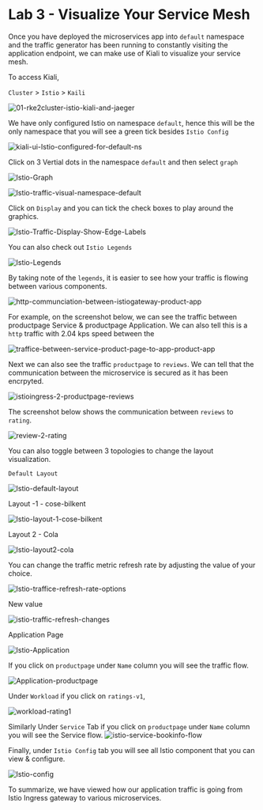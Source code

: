 # Lab 3 - Visualize Your Service Mesh

Once you have deployed the microservices app into `default` namespace and the traffic generator has been running to constantly visiting the application endpoint, we can make use of Kiali to visualize your service mesh. 

To access Kiali, 

`Cluster` > `Istio` > `Kaili`

![01-rke2cluster-istio-kiali-and-jaeger](../images/01-rke2cluster-istio-kiali-and-jaeger.png)

We have only configured Istio on namespace `default`, hence this will be the only namespace that you will see a green tick besides `Istio Config`

![kiali-ui-Istio-configured-for-default-ns](../images/kiali-ui-Istio-configured-for-default-ns.png)

Click on 3 Vertial dots in the namespace `default` and then select `graph`

![Istio-Graph](../images/Istio-Graph.png)



![Istio-traffic-visual-namespace-default](../images/Istio-traffic-visual-namespace-default.png)



Click on `Display` and you can tick the check boxes to play around the graphics.

![Istio-Traffic-Display-Show-Edge-Labels](../images/Istio-Traffic-Display-Show-Edge-Labels.png)

You can also check out `Istio Legends`

![Istio-Legends](../images/Istio-Legends-16508866338812.png)

By taking note of the `legends`, it is easier to see how your traffic is flowing between various components.

 ![http-communciation-between-istiogateway-product-app](../images/http-communciation-between-istiogateway-product-app.png)



For example, on the screenshot below, we can see the traffic between productpage Service & productpage Application. We can also tell this is a `http` traffic with 2.04 kps speed between the

![traffice-between-service-product-page-to-app-product-app](../images/traffice-between-service-product-page-to-app-product-app.png)

Next we can also see the traffic `productpage` to `reviews`. We can tell that the communication between the microservice is secured as it has been encrpyted.

![istioingress-2-productpage-reviews](../images/istioingress-2-productpage-reviews.png)



The screenshot below shows the communication between `reviews` to `rating`.

![review-2-rating](../images/review-2-rating.png)



You can also toggle between 3 topologies to change the layout visualization.

`Default Layout`

![Istio-default-layout](../images/Istio-default-layout.png)

Layout -1 - cose-bilkent

![Istio-layout-1-cose-bilkent](../images/Istio-layout-1-cose-bilkent.png)

Layout 2 - Cola 

![Istio-layout2-cola](../images/Istio-layout2-cola.png)

You can change the traffic metric refresh rate by adjusting the value of your choice.

![Istio-traffice-refresh-rate-options](../images/Istio-traffice-refresh-rate-options.png)

New value

![istio-traffic-refresh-changes](../images/istio-traffic-refresh-changes.png)



Application Page 

![Istio-Application](../images/Istio-Application.png)

If you click on `productpage` under `Name` column you will see the traffic flow. 

![Application-productpage](../images/Application-productpage.png)



Under `Workload` if you click on `ratings-v1`,

![workload-rating1](../images/workload-rating1.png)





Similarly Under `Service` Tab if you click on `productpage` under `Name` column you will see the Service flow. ![istio-service-bookinfo-flow](../images/istio-service-bookinfo-flow.png)

Finally, under `Istio Config` tab you will see all Istio component that you can view & configure. 

![Istio-config](../images/Istio-config.png)

To summarize, we have viewed how our application traffic is going from Istio Ingress gateway to various microservices.







